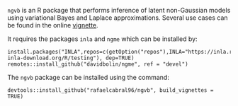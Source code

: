 `ngvb` is an R package that performs inference of latent non-Gaussian models using variational Bayes and Laplace approximations. Several use cases can be found in the online [vignette](http://htmlpreview.github.io/?https://raw.githubusercontent.com/rafaelcabral96/ngvb/master/vignettes/ngvb.html?token=GHSAT0AAAAAABYQK4RHOAAJ7VU3AJR2OTXWY3I3ZOQ).


It requires the packages `inla` and `ngme` which can be installed by:

```
install.packages("INLA",repos=c(getOption("repos"),INLA="https://inla.r-inla-download.org/R/testing"), dep=TRUE)
remotes::install_github("davidbolin/ngme", ref = "devel")
```

The `ngvb` package can be installed using the command:

```
devtools::install_github("rafaelcabral96/ngvb", build_vignettes = TRUE)
```
